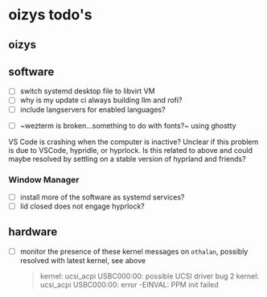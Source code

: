 # oizys todo's

## oizys

## software

- [ ] switch systemd desktop file to libvirt VM
- [ ] why is my update ci always building llm and rofi?
- [ ] include langservers for enabled languages?
<!--[tracking issue](https://github.com/wez/wezterm/issues/5990)-->
- [ ] ~wezterm is broken...something to do with fonts?~ using ghostty

VS Code is crashing when the computer is inactive?
Unclear if this problem is due to VSCode, hypridle, or hyprlock.
Is this related to above and could maybe resolved by settling on a stable version of hyprland and friends?

### Window Manager

- [ ] install more of the software as systemd services?
- [ ] lid closed does not engage hyprlock?

## hardware

- [ ] monitor the presence of these kernel messages on `othalan`,
      possibly resolved with latest kernel, see above
  > kernel: ucsi_acpi USBC000:00: possible UCSI driver bug 2
  > kernel: ucsi_acpi USBC000:00: error -EINVAL: PPM init failed

<!-- generated with <3 by daylinmorgan/todo -->

